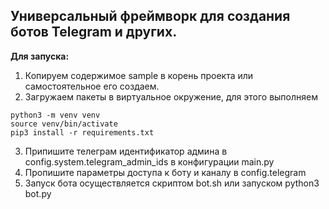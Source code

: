 Универсальный фреймворк для создания ботов Telegram и других.
---
**Для запуска:**
1. Копируем содержимое sample в корень проекта или самостоятельное его создаем.
2. Загружаем пакеты в виртуальное окружение, для этого выполняем
```
python3 -m venv venv
source venv/bin/activate
pip3 install -r requirements.txt
```
3. Припишите телеграм идентификатор админа в config.system.telegram_admin_ids в конфигурации main.py
4. Пропишите параметры доступа к боту и каналу в config.telegram
5. Запуск бота осуществляется скриптом bot.sh или запуском python3 bot.py
